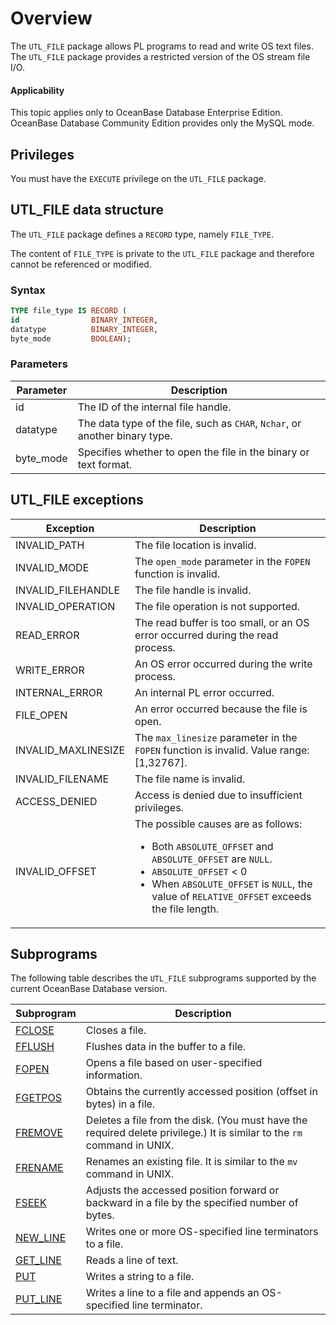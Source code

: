 # Overview

The `UTL_FILE` package allows PL programs to read and write OS text files. The `UTL_FILE` package provides a restricted version of the OS stream file I/O.


<main id="notice" >
    <h4>Applicability</h4>
    <p>This topic applies only to OceanBase Database Enterprise Edition. OceanBase Database Community Edition provides only the MySQL mode. </p>
  </main>

## Privileges

You must have the `EXECUTE` privilege on the `UTL_FILE` package.


## UTL_FILE data structure

The `UTL_FILE` package defines a `RECORD` type, namely `FILE_TYPE`.

The content of `FILE_TYPE` is private to the `UTL_FILE` package and therefore cannot be referenced or modified.

### Syntax

```sql
TYPE file_type IS RECORD (
id                BINARY_INTEGER,
datatype          BINARY_INTEGER,
byte_mode         BOOLEAN);
```



### Parameters



| Parameter | Description |
|-----------|-----------------------------------|
| id | The ID of the internal file handle.  |
| datatype | The data type of the file, such as `CHAR`, `Nchar`, or another binary type. |
| byte_mode | Specifies whether to open the file in the binary or text format. |



UTL_FILE exceptions
----------------------------------



| Exception | Description |
|---------------------|---------------------------------|
| INVALID_PATH | The file location is invalid.  |
| INVALID_MODE | The `open_mode` parameter in the `FOPEN` function is invalid.  |
| INVALID_FILEHANDLE | The file handle is invalid.  |
| INVALID_OPERATION | The file operation is not supported.  |
| READ_ERROR | The read buffer is too small, or an OS error occurred during the read process. |
| WRITE_ERROR | An OS error occurred during the write process.  |
| INTERNAL_ERROR | An internal PL error occurred.  |
| FILE_OPEN | An error occurred because the file is open.  |
| INVALID_MAXLINESIZE | The `max_linesize` parameter in the `FOPEN` function is invalid. Value range: [1,32767].  |
| INVALID_FILENAME | The file name is invalid.  |
| ACCESS_DENIED | Access is denied due to insufficient privileges.  |
| INVALID_OFFSET | The possible causes are as follows:<ul><li> Both `ABSOLUTE_OFFSET` and `ABSOLUTE_OFFSET` are `NULL`.    </li><li> `ABSOLUTE_OFFSET` \< 0    </li><li> When `ABSOLUTE_OFFSET` is `NULL`, the value of `RELATIVE_OFFSET` exceeds the file length. </li></ul> |



## Subprograms

The following table describes the `UTL_FILE` subprograms supported by the current OceanBase Database version.


| Subprogram | Description |
|---------------------------------------------------------|-----------------------------------|
| [FCLOSE](2.fclose-oracle.md) | Closes a file.  |
| [FFLUSH](3.fflush-oracle.md) | Flushes data in the buffer to a file.  |
| [FOPEN](4.fopen-oracle.md) | Opens a file based on user-specified information.  |
| [FGETPOS](5.fgetpos-oracle.md) | Obtains the currently accessed position (offset in bytes) in a file.  |
| [FREMOVE](6.fremove-oracle.md) | Deletes a file from the disk. (You must have the required delete privilege.) It is similar to the `rm` command in UNIX.  |
| [FRENAME](7.frename-oracle.md) | Renames an existing file. It is similar to the `mv` command in UNIX.  |
| [FSEEK](8.fseek-oracle.md) | Adjusts the accessed position forward or backward in a file by the specified number of bytes.  |
| [NEW_LINE](9.new-line-utl-oracle.md) | Writes one or more OS-specified line terminators to a file.  |
| [GET_LINE](10.get-line-utl-oracle.md) | Reads a line of text.  |
| [PUT](11.put-utl-oracle.md) | Writes a string to a file.  |
| [PUT_LINE](12.put-line-utl-oracle.md) | Writes a line to a file and appends an OS-specified line terminator.  |


